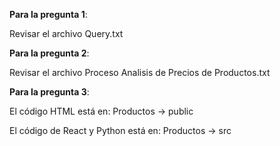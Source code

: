 **Para la pregunta 1**:

  Revisar el archivo Query.txt


**Para la pregunta 2**:

  Revisar el archivo Proceso Analisis de Precios de Productos.txt


**Para la pregunta 3**:

  El código HTML está en: Productos -> public

  El código de React y Python está en: Productos -> src
